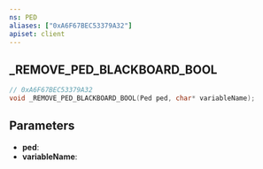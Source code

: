 ```yaml
---
ns: PED
aliases: ["0xA6F67BEC53379A32"]
apiset: client
---
```

## _REMOVE_PED_BLACKBOARD_BOOL

```c
// 0xA6F67BEC53379A32
void _REMOVE_PED_BLACKBOARD_BOOL(Ped ped, char* variableName);
```


## Parameters
* **ped**:
* **variableName**: